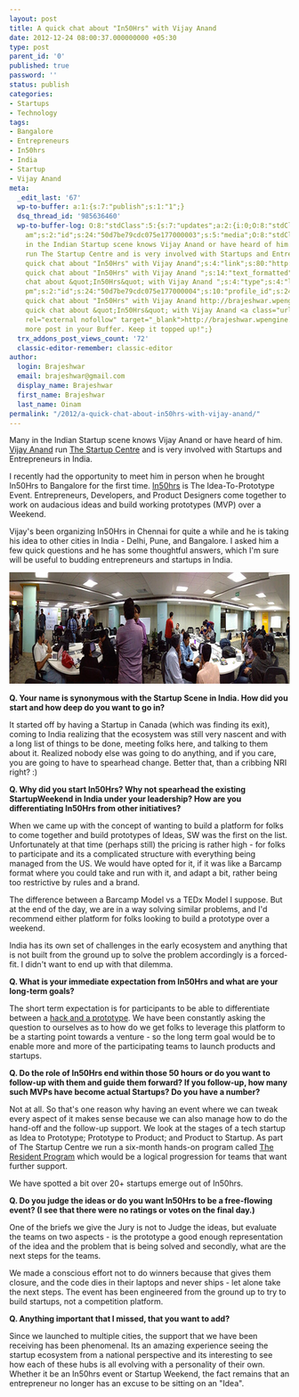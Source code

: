 ```yaml
---
layout: post
title: A quick chat about "In50Hrs" with Vijay Anand
date: 2012-12-24 08:00:37.000000000 +05:30
type: post
parent_id: '0'
published: true
password: ''
status: publish
categories:
- Startups
- Technology
tags:
- Bangalore
- Entrepreneurs
- In50hrs
- India
- Startup
- Vijay Anand
meta:
  _edit_last: '67'
  wp-to-buffer: a:1:{s:7:"publish";s:1:"1";}
  dsq_thread_id: '985636460'
  wp-to-buffer-log: O:8:"stdClass":5:{s:7:"updates";a:2:{i:0;O:8:"stdClass":17:{s:3:"_id";s:24:"50d7be79cdc075e177000003";s:9:"client_id";s:24:"50d3fed61484192756000007";s:10:"created_at";s:10:"1356316281";s:3:"day";s:5:"Today";s:6:"due_at";s:10:"1356319800";s:8:"due_time";s:7:"9:00
    am";s:2:"id";s:24:"50d7be79cdc075e177000003";s:5:"media";O:8:"stdClass":5:{s:8:"original";s:80:"http://brajeshwar.wpengine.com/2012/a-quick-chat-about-in50hrs-with-vijay-anand/";s:11:"description";s:155:"Many
    in the Indian Startup scene knows Vijay Anand or have heard of him. Vijay Anand
    run The Startup Centre and is very involved with Startups and Entrepre";s:5:"title";s:45:"A
    quick chat about "In50Hrs" with Vijay Anand";s:4:"link";s:80:"http://brajeshwar.wpengine.com/2012/a-quick-chat-about-in50hrs-with-vijay-anand/";s:7:"preview";s:156:"http://0.gravatar.com/avatar/cfbad61c3b9bf96572aaa27e061bb80b?s=100&d=http%3A%2F%2F0.gravatar.com%2Favatar%2Fad516503a11cd5ca435acc9bb6523536%3Fs%3D100&r=PG";}s:10:"profile_id";s:24:"4eb36483512f7ec967000000";s:15:"profile_service";s:8:"facebook";s:6:"status";s:6:"buffer";s:4:"text";s:46:"A
    quick chat about "In50Hrs" with Vijay Anand ";s:14:"text_formatted";s:56:"A quick
    chat about &quot;In50Hrs&quot; with Vijay Anand ";s:4:"type";s:4:"link";s:10:"updated_at";s:10:"1356316281";s:7:"user_id";s:24:"000000000000000000011675";s:3:"via";s:3:"api";}i:1;O:8:"stdClass":16:{s:3:"_id";s:24:"50d7be79cdc075e177000004";s:9:"client_id";s:24:"50d3fed61484192756000007";s:10:"created_at";s:10:"1356316281";s:3:"day";s:5:"Today";s:6:"due_at";s:10:"1356319800";s:8:"due_time";s:7:"7:30
    pm";s:2:"id";s:24:"50d7be79cdc075e177000004";s:10:"profile_id";s:24:"000000000000000000011204";s:15:"profile_service";s:7:"twitter";s:6:"status";s:6:"buffer";s:4:"text";s:126:"A
    quick chat about "In50Hrs" with Vijay Anand http://brajeshwar.wpengine.com/2012/a-quick-chat-about-in50hrs-with-vijay-anand/";s:14:"text_formatted";s:283:"A
    quick chat about &quot;In50Hrs&quot; with Vijay Anand <a class="url" href="http://brajeshwar.wpengine.com/2012/a-quick-chat-about-in50hrs-with-vijay-anand/"
    rel="external nofollow" target="_blank">http://brajeshwar.wpengine.com/2012/a-quick-chat-about-in50hrs-with-vijay-anand/</a>";s:4:"type";s:4:"link";s:10:"updated_at";s:10:"1356316281";s:7:"user_id";s:24:"000000000000000000011675";s:3:"via";s:3:"api";}}s:17:"buffer_percentage";s:2:"10";s:12:"buffer_count";s:1:"1";s:7:"success";s:1:"1";s:7:"message";s:48:"One
    more post in your Buffer. Keep it topped up!";}
  trx_addons_post_views_count: '72'
  classic-editor-remember: classic-editor
author:
  login: Brajeshwar
  email: brajeshwar@gmail.com
  display_name: Brajeshwar
  first_name: Brajeshwar
  last_name: Oinam
permalink: "/2012/a-quick-chat-about-in50hrs-with-vijay-anand/"
---
```

<p>Many in the Indian Startup scene knows Vijay Anand or have heard of him. <a href="http://www.vijayanand.name/">Vijay Anand</a> run <a href="http://thestartupcentre.com/">The Startup Centre</a> and is very involved with Startups and Entrepreneurs in India.</p>
<p>I recently had the opportunity to meet him in person when he brought In50Hrs to Bangalore for the first time. <a href="http://www.in50hrs.com/">In50hrs</a> is The Idea-To-Prototype Event. Entrepreneurs, Developers, and Product Designers come together to work on audacious ideas and build working prototypes (MVP) over a Weekend.</p>
<p>Vijay's been organizing In50Hrs in Chennai for quite a while and he is taking his idea to other cities in India - Delhi, Pune, and Bangalore. I asked him a few quick questions and he has some thoughtful answers, which I'm sure will be useful to budding entrepreneurs and startups in India.</p>
<p><img src="/static/2012/12/in50hrs-blr.jpg" alt="In50Hrs" width="800" height="200" class="alignnone size-full wp-image-7155" /></p>
<p><strong>Q. Your name is synonymous with the Startup Scene in India. How did you start and how deep do you want to go in?</strong></p>
<p>It started off by having a Startup in Canada (which was finding its exit), coming to India realizing that the ecosystem was still very nascent and with a long list of things to be done, meeting folks here, and talking to them about it. Realized nobody else was going to do anything, and if you care, you are going to have to spearhead change. Better that, than a cribbing NRI right? :)</p>
<p><strong>Q. Why did you start In50Hrs? Why not spearhead the existing StartupWeekend in India under your leadership? How are you differentiating In50Hrs from other initiatives?</strong></p>
<p>When we came up with the concept of wanting to build a platform for folks to come together and build prototypes of Ideas, SW was the first on the list. Unfortunately at that time (perhaps still) the pricing is rather high - for folks to participate and its a complicated structure with everything being managed from the US. We would have opted for it, if it was like a Barcamp format where you could take and run with it, and adapt a bit, rather being too restrictive by rules and a brand.</p>
<p>The difference between a Barcamp Model vs a TEDx Model I suppose. But at the end of the day, we are in a way solving similar problems, and I'd recommend either platform for folks looking to build a prototype over a weekend.</p>
<p>India has its own set of challenges in the early ecosystem and anything that is not built from the ground up to solve the problem accordingly is a forced-fit. I didn't want to end up with that dilemma.</p>
<p><strong>Q. What is your immediate expectation from In50Hrs and what are your long-term goals?</strong></p>
<p>The short term expectation is for participants to be able to differentiate between a <a href="//www.in50hrs.com/blog/2012/7/17/a-prototype-vs-a-hack.html">hack and a prototype</a>. We have been constantly asking the question to ourselves as to how do we get folks to leverage this platform to be a starting point towards a venture - so the long term goal would be to enable more and more of the participating teams to launch products and startups.</p>
<p><strong>Q. Do the role of In50Hrs end within those 50 hours or do you want to follow-up with them and guide them forward? If you follow-up, how many such MVPs have become actual Startups? Do you have a number?</strong></p>
<p>Not at all. So that's one reason why having an event where we can tweak every aspect of it makes sense because we can also manage how to do the hand-off and the follow-up support. We look at the stages of a tech startup as Idea to Prototype; Prototype to Product; and Product to Startup. As part of The Startup Centre we run a six-month hands-on program called <a href="//www.thestartupcentre.com/resident">The Resident Program</a> which would be a logical progression for teams that want further support.</p>
<p>We have spotted a bit over 20+ startups emerge out of In50hrs.</p>
<p><strong>Q. Do you judge the ideas or do you want In50Hrs to be a free-flowing event? (I see that there were no ratings or votes on the final day.)</strong></p>
<p>One of the briefs we give the Jury is not to Judge the ideas, but evaluate the teams on two aspects - is the prototype a good enough representation of the idea and the problem that is being solved and secondly, what are the next steps for the teams.</p>
<p>We made a conscious effort not to do winners because that gives them closure, and the code dies in their laptops and never ships - let alone take the next steps. The event has been engineered from the ground up to try to build startups, not a competition platform.</p>
<p><strong>Q. Anything important that I missed, that you want to add?</strong></p>
<p>Since we launched to multiple cities, the support that we have been receiving has been phenomenal. Its an amazing experience seeing the startup ecosystem from a national perspective and its interesting to see how each of these hubs is all evolving with a personality of their own. Whether it be an In50hrs event or Startup Weekend, the fact remains that an entrepreneur no longer has an excuse to be sitting on an "Idea".</p>
